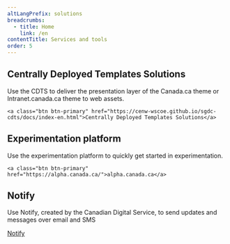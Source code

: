 ```yaml
---
altLangPrefix: solutions
breadcrumbs:
  - title: Home
    link: /en
contentTitle: Services and tools
order: 5
---
```

<section class="gc-srvinfo mrgn-bttm-lg">
 <div class="row">
  <div class="wb-eqht">
   <section class="col-md-12">
    <h2>Centrally Deployed Templates Solutions</h2>
    <p>Use the CDTS to deliver the presentation layer of the Canada.ca theme or Intranet.canada.ca theme to web assets.</p>

    <a class="btn btn-primary" href="https://cenw-wscoe.github.io/sgdc-cdts/docs/index-en.html">Centrally Deployed Templates Solutions</a>

   </section>
   <section class="col-md-12">
    <h2>Experimentation platform</h2>
    <p>
    Use the experimentation platform to quickly get started in experimentation.
    </p>

    <a class="btn btn-primary" href="https://alpha.canada.ca/">alpha.canada.ca</a>

   </section>
   <section class="col-md-12">
    <h2>Notify</h2>
    <p>
    Use Notify, created by the Canadian Digital Service, to send updates and messages over email and SMS
    </p>
    <a class="btn btn-primary" href="https://notification.alpha.canada.ca/">Notify</a>
   </section>
  </div>
 </div>
</section>
